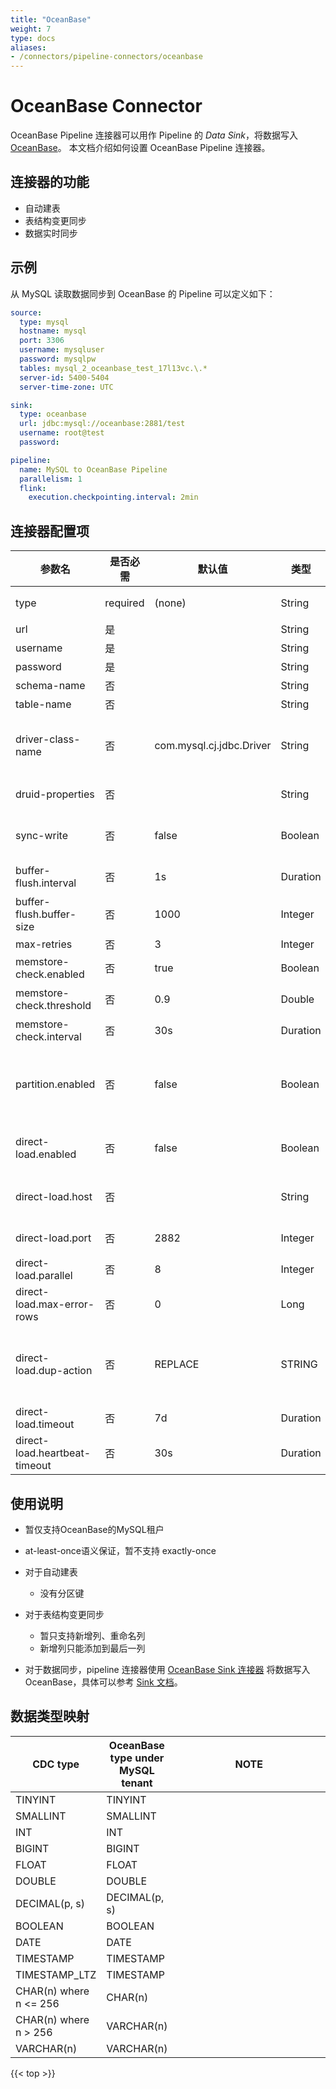 ```yaml
---
title: "OceanBase"
weight: 7
type: docs
aliases:
- /connectors/pipeline-connectors/oceanbase
---
```

<!--
Licensed to the Apache Software Foundation (ASF) under one
or more contributor license agreements.  See the NOTICE file
distributed with this work for additional information
regarding copyright ownership.  The ASF licenses this file
to you under the Apache License, Version 2.0 (the
"License"); you may not use this file except in compliance
with the License.  You may obtain a copy of the License at

  http://www.apache.org/licenses/LICENSE-2.0

Unless required by applicable law or agreed to in writing,
software distributed under the License is distributed on an
"AS IS" BASIS, WITHOUT WARRANTIES OR CONDITIONS OF ANY
KIND, either express or implied.  See the License for the
specific language governing permissions and limitations
under the License.
-->

# OceanBase Connector

OceanBase Pipeline 连接器可以用作 Pipeline 的 *Data Sink*，将数据写入[OceanBase](https://github.com/oceanbase/oceanbase)。 本文档介绍如何设置 OceanBase Pipeline 连接器。

## 连接器的功能
* 自动建表
* 表结构变更同步
* 数据实时同步

## 示例

从 MySQL 读取数据同步到 OceanBase 的 Pipeline 可以定义如下：

```yaml
source:
  type: mysql
  hostname: mysql
  port: 3306
  username: mysqluser
  password: mysqlpw
  tables: mysql_2_oceanbase_test_17l13vc.\.*
  server-id: 5400-5404
  server-time-zone: UTC

sink:
  type: oceanbase
  url: jdbc:mysql://oceanbase:2881/test
  username: root@test
  password:

pipeline:
  name: MySQL to OceanBase Pipeline
  parallelism: 1
  flink:
    execution.checkpointing.interval: 2min
```

## 连接器配置项

<div class="highlight">
    <table class="colwidths-auto docutils">
        <thead>
            <tr>
                <th>参数名</th>
                <th>是否必需</th>
                <th>默认值</th>
                <th>类型</th>
                <th>描述</th>
            </tr>
        </thead>
        <tbody>
            <tr>
              <td>type</td>
              <td>required</td>
              <td style="word-wrap: break-word;">(none)</td>
              <td>String</td>
              <td>指定要使用的连接器, 这里需要设置成 <code>'oceanbase'</code>.</td>
            </tr>
            <tr>
                <td>url</td>
                <td>是</td>
                <td></td>
                <td>String</td>
                <td>数据库的 JDBC url。</td>
            </tr>
            <tr>
                <td>username</td>
                <td>是</td>
                <td></td>
                <td>String</td>
                <td>连接用户名。</td>
            </tr>
            <tr>
                <td>password</td>
                <td>是</td>
                <td></td>
                <td>String</td>
                <td>连接密码。</td>
            </tr>
            <tr>
                <td>schema-name</td>
                <td>否</td>
                <td></td>
                <td>String</td>
                <td>连接的 schema 名或 db 名。</td>
            </tr>
            <tr>
                <td>table-name</td>
                <td>否</td>
                <td></td>
                <td>String</td>
                <td>表名。</td>
            </tr>
            <tr>
                <td>driver-class-name</td>
                <td>否</td>
                <td>com.mysql.cj.jdbc.Driver</td>
                <td>String</td>
                <td>驱动类名，默认为 'com.mysql.cj.jdbc.Driver'。同时该connector并不包含对应驱动，需手动引入。</td>
            </tr>
            <tr>
                <td>druid-properties</td>
                <td>否</td>
                <td></td>
                <td>String</td>
                <td>Druid 连接池属性，多个值用分号分隔。</td>
            </tr>
            <tr>
                <td>sync-write</td>
                <td>否</td>
                <td>false</td>
                <td>Boolean</td>
                <td>是否开启同步写，设置为 true 时将不使用 buffer 直接写入数据库。</td>
            </tr>
            <tr>
                <td>buffer-flush.interval</td>
                <td>否</td>
                <td>1s</td>
                <td>Duration</td>
                <td>缓冲区刷新周期。设置为 '0' 时将关闭定期刷新。</td>
            </tr>
            <tr>
                <td>buffer-flush.buffer-size</td>
                <td>否</td>
                <td>1000</td>
                <td>Integer</td>
                <td>缓冲区大小。</td>
            </tr>
            <tr>
                <td>max-retries</td>
                <td>否</td>
                <td>3</td>
                <td>Integer</td>
                <td>失败重试次数。</td>
            </tr>
            <tr>
                <td>memstore-check.enabled</td>
                <td>否</td>
                <td>true</td>
                <td>Boolean</td>
                <td>是否开启内存检查。</td>
            </tr>
            <tr>
                <td>memstore-check.threshold</td>
                <td>否</td>
                <td>0.9</td>
                <td>Double</td>
                <td>内存使用的阈值相对最大限制值的比例。</td>
            </tr>
            <tr>
                <td>memstore-check.interval</td>
                <td>否</td>
                <td>30s</td>
                <td>Duration</td>
                <td>内存使用检查周期。</td>
            </tr>
            <tr>
                <td>partition.enabled</td>
                <td>否</td>
                <td>false</td>
                <td>Boolean</td>
                <td>是否启用分区计算功能，按照分区来写数据。仅当 'sync-write' 和 'direct-load.enabled' 都为 false 时生效。</td>
                </tr>
            <tr>
                <td>direct-load.enabled</td>
                <td>否</td>
                <td>false</td>
                <td>Boolean</td>
                <td>是否开启旁路导入。需要注意旁路导入需要将 sink 的并发度设置为1。</td>
            </tr>
            <tr>
                <td>direct-load.host</td>
                <td>否</td>
                <td></td>
                <td>String</td>
                <td>旁路导入使用的域名或 IP 地址，开启旁路导入时为必填项。</td>
            </tr>
            <tr>
                <td>direct-load.port</td>
                <td>否</td>
                <td>2882</td>
                <td>Integer</td>
                <td>旁路导入使用的 RPC 端口，开启旁路导入时为必填项。</td>
            </tr>
            <tr>
                <td>direct-load.parallel</td>
                <td>否</td>
                <td>8</td>
                <td>Integer</td>
                <td>旁路导入任务的并发度。</td>
            </tr>
            <tr>
                <td>direct-load.max-error-rows</td>
                <td>否</td>
                <td>0</td>
                <td>Long</td>
                <td>旁路导入任务最大可容忍的错误行数目。</td>
            </tr>
            <tr>
                <td>direct-load.dup-action</td>
                <td>否</td>
                <td>REPLACE</td>
                <td>STRING</td>
                <td>旁路导入任务中主键重复时的处理策略。可以是 'STOP_ON_DUP'（本次导入失败），'REPLACE'（替换）或 'IGNORE'（忽略）。</td>
            </tr>
            <tr>
                <td>direct-load.timeout</td>
                <td>否</td>
                <td>7d</td>
                <td>Duration</td>
                <td>旁路导入任务的超时时间。</td>
            </tr>
            <tr>
                <td>direct-load.heartbeat-timeout</td>
                <td>否</td>
                <td>30s</td>
                <td>Duration</td>
                <td>旁路导入任务客户端的心跳超时时间。</td>
            </tr>
            </tbody>
        </table>
    </div>

## 使用说明

* 暂仅支持OceanBase的MySQL租户

* at-least-once语义保证，暂不支持 exactly-once

* 对于自动建表
  * 没有分区键
  
* 对于表结构变更同步
  * 暂只支持新增列、重命名列
  * 新增列只能添加到最后一列

* 对于数据同步，pipeline 连接器使用 [OceanBase Sink 连接器](https://github.com/oceanbase/flink-connector-oceanbase)
  将数据写入 OceanBase，具体可以参考 [Sink 文档](https://github.com/oceanbase/flink-connector-oceanbase/blob/main/docs/sink/flink-connector-oceanbase.md)。

## 数据类型映射
<div class="wy-table-responsive">
<table class="colwidths-auto docutils">
    <thead>
      <tr>
        <th class="text-left">CDC type</th>
        <th class="text-left">OceanBase type under MySQL tenant</th>
        <th class="text-left" style="width:60%;">NOTE</th>
      </tr>
    </thead>
    <tbody>
    <tr>
      <td>TINYINT</td>
      <td>TINYINT</td>
      <td></td>
    </tr>
    <tr>
      <td>SMALLINT</td>
      <td>SMALLINT</td>
      <td></td>
    </tr>
    <tr>
      <td>INT</td>
      <td>INT</td>
      <td></td>
    </tr>
    <tr>
      <td>BIGINT</td>
      <td>BIGINT</td>
      <td></td>
    </tr>
    <tr>
      <td>FLOAT</td>
      <td>FLOAT</td>
      <td></td>
    </tr>
    <tr>
      <td>DOUBLE</td>
      <td>DOUBLE</td>
      <td></td>
    </tr>
    <tr>
      <td>DECIMAL(p, s)</td>
      <td>DECIMAL(p, s)</td>
      <td></td>
    </tr>
    <tr>
      <td>BOOLEAN</td>
      <td>BOOLEAN</td>
      <td></td>
    </tr>
    <tr>
      <td>DATE</td>
      <td>DATE</td>
      <td></td>
    </tr>
    <tr>
      <td>TIMESTAMP</td>
      <td>TIMESTAMP</td>
      <td></td>
    </tr>
    <tr>
      <td>TIMESTAMP_LTZ</td>
      <td>TIMESTAMP</td>
      <td></td>
    </tr>
    <tr>
      <td>CHAR(n) where n <= 256</td>
      <td>CHAR(n)</td>
      <td></td>
    </tr>
    <tr>
      <td>CHAR(n) where n > 256</td>
      <td>VARCHAR(n)</td>
      <td></td>
    </tr>
    <tr>
      <td>VARCHAR(n)</td>
      <td>VARCHAR(n)</td>
      <td></td>
    </tr>
    </tbody>
</table>
</div>

{{< top >}}
